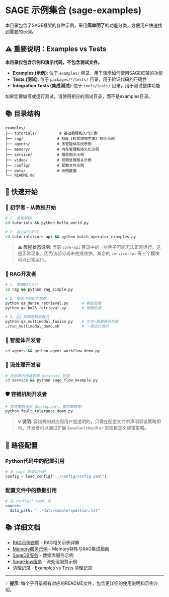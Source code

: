 # SAGE 示例集合 (sage-examples)

本目录包含了SAGE框架的各种示例，采用**简单明了**的功能分类，方便用户快速找到需要的示例。

## ⚠️ 重要说明：Examples vs Tests

**本目录仅包含示例和演示代码，不包含测试文件。**

- **Examples (示例)**: 位于 `examples/` 目录，用于演示如何使用SAGE框架的功能
- **Tests (测试)**: 位于 `packages/*/tests/` 目录，用于验证代码的正确性
- **Integration Tests (集成测试)**: 位于 `tools/tests/` 目录，用于测试整体功能

如果您要编写或运行测试，请使用相应的测试目录，而不是examples目录。

## 📚 目录结构

```
examples/
├── tutorials/          # 基础教程和入门示例
├── rag/               # RAG (检索增强生成) 相关示例
├── agents/            # 多智能体系统示例
├── memory/            # 内存管理和持久化示例
├── service/           # 服务相关示例
├── video/             # 视频处理相关示例
├── config/            # 配置文件示例
├── data/              # 示例数据
└── README.md
```

## 🚀 快速开始

### 🔰 初学者 - 从教程开始
```bash
# 1. 框架基础
cd tutorials && python hello_world.py

# 2. 核心API学习
cd tutorials/core-api && python batch_operator_examples.py
```

> **⚠️ 教程状态说明**: 当前 `core-api` 目录中的一些例子可能无法正常运行，这是正常现象，因为该部分尚未完成维护。其余的 `service-api` 等三个模块可以正常运行。

### 🧠 RAG开发者
```bash
# 1. 简单RAG入门
cd rag && python rag_simple.py

# 2. 探索不同检索策略
python qa_dense_retrieval.py      # 稠密检索
python qa_bm25_retrieval.py       # 稀疏检索

# 3. 🆕 多模态数据融合
python qa_multimodal_fusion.py    # 文本+图像联合检索
./run_multimodal_demo.sh          # 一键运行演示
```

### 🤖 智能体开发者
```bash
cd agents && python agent_workflow_demo.py
```

### 🌊 流处理开发者
```bash
# 流处理示例请查看 service/ 目录
cd service && python sage_flow_example.py
```

### 🛡️ 容错机制开发者
```bash
# 容错策略演示（Checkpoint、重启策略等）
python fault_tolerance_demo.py
```

> **💡 说明**: 容错机制对应用用户是透明的，只需在配置文件中声明容错策略即可。开发者可以通过扩展 `BaseFaultHandler` 实现自定义容错策略。

## 🔧 路径配置

### Python代码中的配置引用
```python
# 从 rag/ 目录运行时
config = load_config("../config/config.yaml")
```

### 配置文件中的数据引用
```yaml
# 在 config/*.yaml 中
source:
  data_path: "../data/sample/question.txt"
```

## 📚 详细文档

- [RAG示例说明](rag/README.md) - RAG相关示例详解
- [Memory服务示例](memory/README_memory_service.md) - Memory特性与RAG集成指南
- [SageDB服务](service/sage_db/README.md) - 数据库服务示例
- [SageFlow服务](service/sage_flow/README.md) - 流处理服务示例
- [清理记录](CLEANUP_NOTES.md) - Examples vs Tests 清理记录

---

💡 **提示**: 每个子目录都有对应的README文件，包含更详细的使用说明和示例介绍。
